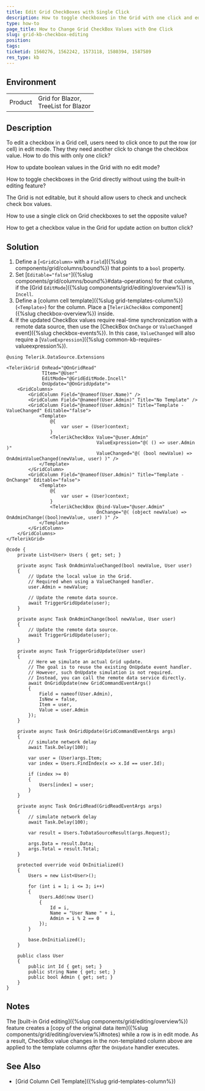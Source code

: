 ```yaml
---
title: Edit Grid CheckBoxes with Single Click
description: How to toggle checkboxes in the Grid with one click and edit bool values without using the built-in Grid edit mode.
type: how-to
page_title: How to Change Grid CheckBox Values with One Click
slug: grid-kb-checkbox-editing
position: 
tags: 
ticketid: 1560276, 1562242, 1573118, 1580394, 1587589
res_type: kb
---
```


## Environment

<table>
    <tbody>
        <tr>
            <td>Product</td>
            <td>
                Grid for Blazor, <br />
                TreeList for Blazor
            </td>
        </tr>
    </tbody>
</table>

## Description

To edit a checkbox in a Grid cell, users need to click once to put the row (or cell) in edit mode. They they need another click to change the checkbox value. How to do this with only one click?

How to update boolean values in the Grid with no edit mode?

How to toggle checkboxes in the Grid directly without using the built-in editing feature?

The Grid is not editable, but it should allow users to check and uncheck check box values.

How to use a single click on Grid checkboxes to set the opposite value?

How to get a checkbox value in the Grid for update action on button click?

## Solution

1. Define a [`<GridColumn>` with a `Field`]({%slug components/grid/columns/bound%}) that points to a `bool` property.
1. Set [`Editable="false"`]({%slug components/grid/columns/bound%}#data-operations) for that column, if the [Grid `EditMode`]({%slug components/grid/editing/overview%}) is `Incell`.
1. Define a [column cell template]({%slug grid-templates-column%}) (`<Template>`) for the column. Place a [`TelerikCheckBox` component]({%slug checkbox-overview%}) inside.
1. If the updated CheckBox values require real-time synchronization with a remote data source, then use the [CheckBox `OnChange` or `ValueChanged` event]({%slug checkbox-events%}). In this case, `ValueChanged` will also require a [`ValueExpression`]({%slug common-kb-requires-valueexpression%}).

```CSHTML
@using Telerik.DataSource.Extensions

<TelerikGrid OnRead="@OnGridRead"
             TItem="@User"
             EditMode="@GridEditMode.Incell"
             OnUpdate="@OnGridUpdate">
    <GridColumns>
        <GridColumn Field="@nameof(User.Name)" />
        <GridColumn Field="@nameof(User.Admin)" Title="No Template" />
        <GridColumn Field="@nameof(User.Admin)" Title="Template - ValueChanged" Editable="false">
            <Template>
                @{
                    var user = (User)context;
                }
                <TelerikCheckBox Value="@user.Admin"
                                 ValueExpression="@( () => user.Admin )"
                                 ValueChanged="@( (bool newValue) => OnAdminValueChanged(newValue, user) )" />
            </Template>
        </GridColumn>
        <GridColumn Field="@nameof(User.Admin)" Title="Template - OnChange" Editable="false">
            <Template>
                @{
                    var user = (User)context;
                }
                <TelerikCheckBox @bind-Value="@user.Admin"
                                 OnChange="@( (object newValue) => OnAdminChange((bool)newValue, user) )" />
            </Template>
        </GridColumn>
    </GridColumns>
</TelerikGrid>

@code {
    private List<User> Users { get; set; }

    private async Task OnAdminValueChanged(bool newValue, User user)
    {
        // Update the local value in the Grid.
        // Required when using a ValueChanged handler.
        user.Admin = newValue;

        // Update the remote data source.
        await TriggerGridUpdate(user);
    }

    private async Task OnAdminChange(bool newValue, User user)
    {
        // Update the remote data source.
        await TriggerGridUpdate(user);
    }

    private async Task TriggerGridUpdate(User user)
    {
        // Here we simulate an actual Grid update.
        // The goal is to reuse the existing OnUpdate event handler.
        // However, such OnUpdate simulation is not required.
        // Instead, you can call the remote data service directly.
        await OnGridUpdate(new GridCommandEventArgs()
        {
            Field = nameof(User.Admin),
            IsNew = false,
            Item = user,
            Value = user.Admin
        });
    }

    private async Task OnGridUpdate(GridCommandEventArgs args)
    {
        // simulate network delay
        await Task.Delay(100);

        var user = (User)args.Item;
        var index = Users.FindIndex(x => x.Id == user.Id);

        if (index >= 0)
        {
            Users[index] = user;
        }
    }

    private async Task OnGridRead(GridReadEventArgs args)
    {
        // simulate network delay
        await Task.Delay(100);

        var result = Users.ToDataSourceResult(args.Request);

        args.Data = result.Data;
        args.Total = result.Total;
    }

    protected override void OnInitialized()
    {
        Users = new List<User>();

        for (int i = 1; i <= 3; i++)
        {
            Users.Add(new User()
            {
                Id = i,
                Name = "User Name " + i,
                Admin = i % 2 == 0
            });
        }

        base.OnInitialized();
    }

    public class User
    {
        public int Id { get; set; }
        public string Name { get; set; }
        public bool Admin { get; set; }
    }
}
```

## Notes

The [built-in Grid editing]({%slug components/grid/editing/overview%}) feature creates a [copy of the original data item]({%slug components/grid/editing/overview%}#notes) while a row is in edit mode. As a result, CheckBox value changes in the non-templated column above are applied to the template columns *after* the `OnUpdate` handler executes.

## See Also

* [Grid Column Cell Template]({%slug grid-templates-column%})
